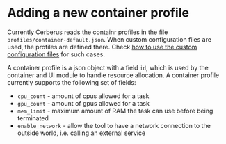 # Adding a new container profile

Currently Cerberus reads the containr profiles in the file `profiles/container-default.json`. When custom configuration files are used, the profiles are defined there. Check [how to use the custom configuration files](/doc/Configuration.md) for such cases.

A container profile is a json object with a field `id`, which is used by the container and UI module to handle resource allocation. A container profile currently supports the following set of fields:

* `cpu_count` - amount of cpus allowed for a task
* `gpu_count` - amount of gpus allowed for a task
* `mem_limit` - maximum amount of RAM the task can use before being terminated
* `enable_network` - allow the tool to have a network connection to the outside world, i.e. calling an external service